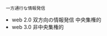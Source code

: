      一方通行な情報発信
- web 2.0
                双方向の情報発信
                中央集権的
- web 3.0
                非中央集権的